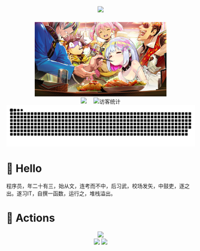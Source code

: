 <!--打字效果-->
<h1 align="center">
  <img src="https://readme-typing-svg.herokuapp.com?color=A0FFF9&background=000000&center=true&vCenter=true&width=700&lines=%E6%B0%B4%E8%89%B2%E3%81%AESunday!+Sunday!;%E4%B8%96%E4%BF%97%E5%8F%AA%E4%BC%9A%E5%BD%B1%E5%93%8D%E6%88%91coding%E7%9A%84%E9%80%9F%E5%BA%A6%EF%BC%8C%E4%BD%86%E5%8D%97%E6%A2%A6%E8%8A%BD%E4%B8%8D%E4%BC%9A%EF%BC%8C%E5%A5%B9%E7%94%9A%E8%87%B3%E8%83%BD%E5%B8%A6%E6%88%91%E9%A3%9E">
</h1>
<!--图片-->
<div align="center"> <img src="img/dohna1.jpg" style="width:70%;height:70%"> </div>

<!-- 个人资料徽标 -->
<div align="center">
  <a href="https://xitie2000.github.io/"><img src="https://img.shields.io/badge/website-%E4%B8%AA%E4%BA%BA%E7%BD%91%E7%AB%99-blue"></a>&emsp;
<!-- 访客数统计徽标 -->
  <img src="https://visitor-badge.glitch.me/badge?page_id=xitie2000" alt="访客统计" /></div>
<div align="center"><img src="assets/github-contribution-grid-snake.svg" /></div>


#  🙋 Hello

<p>程序员，年二十有三，始从文，连考而不中，后习武，校场发矢，中鼓吏，逐之出。遂习IT，自撰一函数，运行之，堆栈溢出。</p>

# 🚀 Actions

<div align="center"> <img src="https://metrics.lecoq.io/xitie2000?template=classic&base.indepth=false&base.hireable=false&config.timezone=Asia%2FShanghai"> </div>
<div align="center"> <img height="137px" src="https://github-readme-stats.vercel.app/api?username=xitie2000&hide_title=true&hide_border=true&show_icons=trueline_height=21&text_color=000&icon_color=000&bg_color=0,ea6161,ffc64d,fffc4d,52fa5a&theme=graywhite&count_private=true" /> 
<img src="https://github-readme-stats.vercel.app/api/top-langs/?username=xitie2000&layout=compact&text_color=000&icon_color=fff&bg_color=0,52fa5a,4dfcff,c64dff&theme=graywhite&count_private=true" /> </div>
<!--
**xitie2000/xitie2000** is a ✨ _special_ ✨ repository because its `README.md` (this file) appears on your GitHub profile.
### Hi there 👋
Here are some ideas to get you started:

- 🔭 I’m currently working on ...
- 🌱 I’m currently learning ...
- 👯 I’m looking to collaborate on ...
- 🤔 I’m looking for help with ...
- 💬 Ask me about ...
- 📫 How to reach me: ...
- 😄 Pronouns: ...
- ⚡ Fun fact: ...
-->
